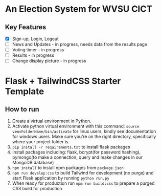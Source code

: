 # An Election System for WVSU CICT

## Key Features
- [x] Sign-up, Login, Logout
- [ ] News and Updates - in progress, needs data from the results page
- [ ] Voting timer - in progress
- [ ] Results - in progress
- [ ] Change display picture - in progress

# Flask + TailwindCSS Starter Template

## How to run
1. Create a virtual environment in Python.
2. Activate python virtual environment with this command: `source venvFolderName/bin/activate` for linux users, kindly see documentation for windows users. Make sure you're on the right directory, specifically where your project folder is.
3. `pip install -r requirements.txt` to install flask packages
4. Install packages including: flask, bcrypt(for password hashing), pymongo(to make a connection, query and make changes in our MongoDB database)
5. `npm install` to install npm packages from `package.json`
6. `npm run develop:css` to build Tailwind for development (no purge) and start Flask application by running `python run.py`
7. When ready for production run  `npm run build:css` to prepare a purged CSS build for production
